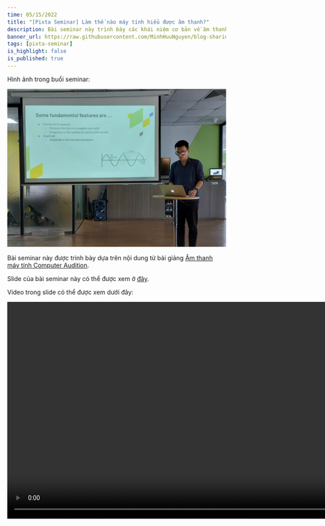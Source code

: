 ```yaml
---
time: 05/15/2022
title: "[Pixta Seminar] Làm thế nào máy tính hiểu được âm thanh?"
description: Bài seminar này trình bày các khái niệm cơ bản về âm thanh máy tính và một số đặc trưng có thể trích xuất từ tín hiệu âm thanh.
banner_url: https://raw.githubusercontent.com/MinhHuuNguyen/blog-sharing/refs/heads/master/1_pixta_seminar/1_how_does_machine_understand_the_audio/banner.png
tags: [pixta-seminar]
is_highlight: false
is_published: true
---
```


Hình ảnh trong buổi seminar:

<img src="https://raw.githubusercontent.com/MinhHuuNguyen/blog-sharing/refs/heads/master/1_pixta_seminar/1_how_does_machine_understand_the_audio/img-2.jpg" style="width: 1200px;"/>

Bài seminar này được trình bày dựa trên nội dung từ bài giảng [Âm thanh máy tính Computer Audition](/blog/computer-audition-introduction).

Slide của bài seminar này có thể được xem ở [đây](https://github.com/MinhHuuNguyen/blog-sharing/blob/master/1_pixta_seminar/1_how_does_machine_understand_the_audio/slide.pdf).

Video trong slide có thể được xem dưới đây:

<video width="1000" autoplay controls muted loop>
    <source src="https://raw.githubusercontent.com/MinhHuuNguyen/blog-sharing/refs/heads/master/1_pixta_seminar/1_how_does_machine_understand_the_audio/audio_harmonics.mp4" type="video/mp4">
    Your browser does not support the video tag.
</video>
